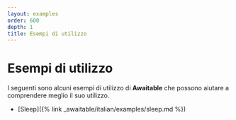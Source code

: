 ```yaml
---
layout: examples
order: 600
depth: 1
title: Esempi di utilizzo
---
```

# Esempi di utilizzo

I seguenti sono alcuni esempi di utilizzo di **Awaitable** che possono aiutare a comprendere meglio il suo utilizzo.

* [Sleep]({% link _awaitable/italian/examples/sleep.md %})
